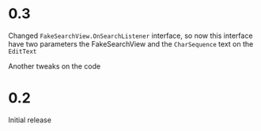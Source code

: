 0.3
===
Changed <code>FakeSearchView.OnSearchListener</code> interface, so now this interface have two parameters the FakeSearchView and the <code>CharSequence</code> text on the <code>EditText</code>

Another tweaks on the code

0.2
===
Initial release
